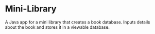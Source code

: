 # Mini-Library
A Java app for a mini library that creates a book database. Inputs details about the book and stores it in a viewable database.
